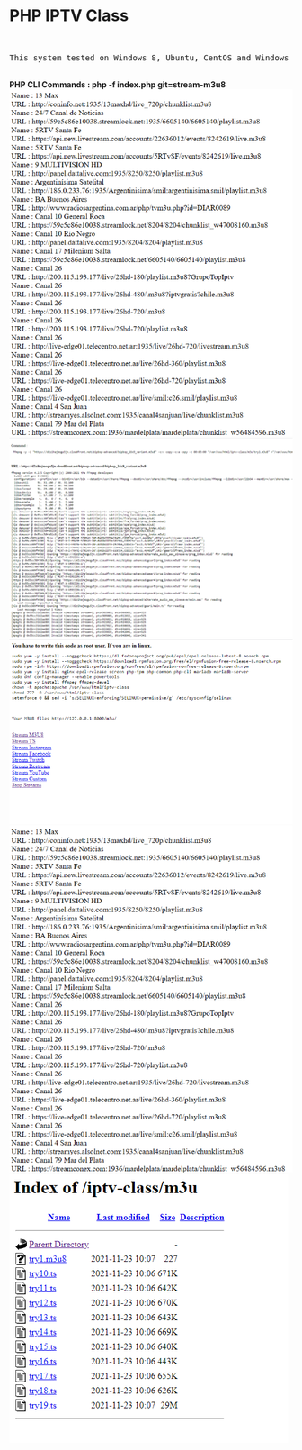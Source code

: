 <h1>PHP IPTV Class</h1>
</br>
<pre>
This system tested on Windows 8, Ubuntu, CentOS and Windows Server 2012
</pre>
</br>
<b>PHP CLI Commands : php -f index.php git=stream-m3u8</b><br>
<img src="img/m3u.png"></br>
<img src="img/1.png"></br>
<img src="img/2.png"></br>
<img src="img/m3u.png"></br>
<img src="img/3.png"></br>
